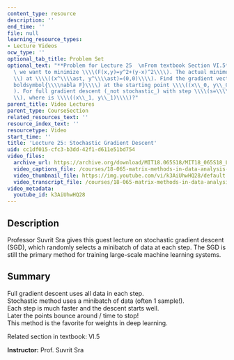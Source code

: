 ```yaml
---
content_type: resource
description: ''
end_time: ''
file: null
learning_resource_types:
- Lecture Videos
ocw_type: ''
optional_tab_title: Problem Set
optional_text: "**Problem for Lecture 25  \nFrom textbook Section VI.5**\n\n1\\. Suppose\
  \ we want to minimize \\\\(F(x,y)=y^2+(y-x)^2\\\\). The actual minimum is \\\\(F=0\\\
  \\) at \\\\((x^\\\\ast, y^\\\\ast)=(0,0)\\\\). Find the gradient vector \\\\(\\\\\
  boldsymbol{\\\\nabla F}\\\\) at the starting point \\\\((x\\_0, y\\_0)=(1,1)\\\\\
  ). For full gradient descent (_not stochastic_) with step \\\\(s=\\\\frac{1}{2}\\\
  \\), where is \\\\((x\\_1, y\\_1)\\\\)?"
parent_title: Video Lectures
parent_type: CourseSection
related_resources_text: ''
resource_index_text: ''
resourcetype: Video
start_time: ''
title: 'Lecture 25: Stochastic Gradient Descent'
uid: cc1df015-cfc3-b3dd-42f1-d611e51bd754
video_files:
  archive_url: https://archive.org/download/MIT18.065S18/MIT18_065S18_Lecture25_300k.mp4
  video_captions_file: /courses/18-065-matrix-methods-in-data-analysis-signal-processing-and-machine-learning-spring-2018/013f96a4751a5245a91a5e46cced1b98_k3AiUhwHQ28.vtt
  video_thumbnail_file: https://img.youtube.com/vi/k3AiUhwHQ28/default.jpg
  video_transcript_file: /courses/18-065-matrix-methods-in-data-analysis-signal-processing-and-machine-learning-spring-2018/7bf2bdc7cbce8d9cb6bad91a140f0227_k3AiUhwHQ28.pdf
video_metadata:
  youtube_id: k3AiUhwHQ28
---
```


**Description**
---------------

Professor Suvrit Sra gives this guest lecture on stochastic gradient descent (SGD), which randomly selects a minibatch of data at each step. The SGD is still the primary method for training large-scale machine learning systems.

**Summary**
-----------

Full gradient descent uses all data in each step.  
Stochastic method uses a minibatch of data (often 1 sample!).  
Each step is much faster and the descent starts well.  
Later the points bounce around / time to stop!  
This method is the favorite for weights in deep learning.

Related section in textbook: VI.5

**Instructor:** Prof. Suvrit Sra